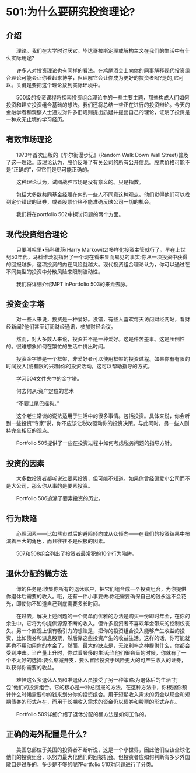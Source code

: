 # 501:为什么要研究投资理论?
## 介绍

　　理论。我们在大学时讨厌它。毕达哥拉斯定理或解构主义在我们的生活中有什么实际用途?

　　许多人对投资理论也有同样的看法。在鸡尾酒会上向你的同事解释现代投资组合理论可能会让你看起来博学，但理解它会让你成为更好的投资者吗?是的,它可以。关键是要把这个理论放到实际环境中。

　　500级的投资课程将探索投资组合理论中的一些主要主题，那些构成人们如何投资和建立投资组合基础的想法。我们还将总结一些正在进行的投资辩论。今天的金融学者和观察人士通过对许多旧规则提出质疑并提出自己的理论，证明了投资是一种永无止境的学习经历。

## 有效市场理论

　　1973年首次出版的《华尔街漫步记》(Random Walk Down Wall Street)普及了这一理论。该理论认为，股价反映了有关公司的所有公开信息。股票价格可能不是“正确的”，但它们是尽可能正确的。

　　这种理论认为，试图战胜市场是没有意义的。只是指数。

　　包括大多数共同基金经理在内的一些人不同意这种观点。他们觉得他们可以找到定价错误的证券，或者股票价格不能准确反映公司一切的机会。

　　我们将在portfolio 502中探讨问题的两个方面。

## 现代投资组合理论

　　只要叫哈里•马科维茨(Harry Markowitz)多样化投资主管就行了。早在上世纪50年代，马科维茨就指出了一个现在看来显而易见的事实:你从一项投资中获得的回报越多，这项投资的内在风险就越大。现代投资组合理论认为，你可以通过在不同类型的投资中分散风险来限制波动性。

　　我们将详细介绍MPT inPortfolio 503的来龙去脉。

## 投资金字塔

　　对一些人来说，投资是一种爱好。没错，有些人喜欢每天访问财经网站，看财经新闻?他们甚至订阅财经通讯，参加财经会议。

　　然而，对大多数人来说，投资并不是一种爱好。这是件苦差事。这是压倒性的。很难想象如何在繁忙的生活中挤出时间。

　　投资金字塔是一个框架，非爱好者可以使用框架的投资过程。如果你有有限的时间投入(或有限的兴趣)你的投资活动，这可以帮助指导的方式。

　　学习504文件夹中的金字塔。

　　何去何从:资产定位的艺术

　　“不要让尾巴摇狗。”

　　这个老生常谈的说法适用于生活中的很多事情。包括投资。具体来说，你会听到一些投资“专家”说，你不应该让税收驱动你的投资决策。与此同时，另一些人则持完全相反的观点。

　　Portfolio 505提供了一些在投资过程中如何考虑税务问题的指导方针。

## 投资的因素

　　大多数投资者都听说过要素投资，但可能不知道。如果你曾经偏爱小公司而不是大公司，那么你从事的是要素投资。

　　Portfolio 506追溯了要素投资的历史。

## 行为缺陷

　　心理因素——比如熊市过后的避险倾向或从众倾向——在我们的投资结果中扮演着巨大的角色，而且往往不是积极的因素。

　　507和508组合列出了投资者最常犯的10个行为陷阱。

## 退休分配的桶方法

　　你的任务是:收集你所有的退休账户，把它们组合成一个投资组合，为你提供你退休后需要的收入。哦，还有一件小事要做:你还需要确保自己的钱永远不会花光，即使你不知道自己到底需要多长时间。

　　在过去，解决上述问题的一个简单而优雅的办法是购买一份即时年金，在你的余生中，它将为你提供源源不断的收入。但许多投资者不喜欢年金带来的控制权丧失。另一个直观上很有吸引力的想法是，把你的投资组合投入能够产生收益的投资，比如债券和派息股票，然后靠这些投资产生的收益生活。这样的话，你可能就再也不用动用你的本金了。然而，最大的缺点是，无论利率之神提供什么，你都会受到冲击。当产量上升时，你过着奢侈的生活;当他们很吝啬的时候，你就有了一个不太好的选择:要么缩减开支，要么冒险投资于风险更大的可产生收入的证券，以获得你需要的收益。

　　难怪这么多退休人员和准退休人员接受了另一种策略:为退休后的生活“打包”他们的投资组合。它的核心是一种总回报的方法，在这种方法中，你根据你预计什么时候需要你的钱来划分你的投资组合。用于短期收入需求的资金以现金和短期债券的形式存在，而用于长期收入需求的资金仍以债券和股票的形式存在。

　　Portfolio 509详细介绍了退休分配的桶方法是如何工作的。

## 正确的海外配置是什么?

　　美国总部位于美国的投资者不断听说，这是一个小世界，因此他们应该全球化他们的投资组合，以努力最大化他们的回报机会。但投资者应如何判断有多少外国敞口是过多的，多少是不够的呢?Portfolio 510对问题进行了分类。
